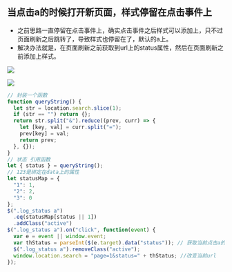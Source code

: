 ## 当点击a的时候打开新页面，样式停留在点击事件上
-  之前思路一直停留在点击事件上，确实点击事件之后样式可以添加上，只不过页面刷新之后跳转了，导致样式也停留在了，默认的a上。
-  解决办法就是，在页面刷新之前获取到url上的status属性，然后在页面刷新之前添加上样式。

![](https://i.loli.net/2018/08/20/5b7a324c8089a.jpg)

![](https://i.loli.net/2018/08/20/5b7a314f4db57.jpg)

``` javascript
// 封装一个函数
function queryString() {
  let str = location.search.slice(1);
  if (str == "") return {};
  return str.split("&").reduce((prev, curr) => {
    let [key, val] = curr.split("=");
    prev[key] = val;
    return prev;
  }, {});
}
// 状态 引用函数
let { status } = queryString();
// 123是绑定在data上的属性
let statusMap = {
  "1": 1,
  "2": 2,
  "3": 0
};
$(".log_status a")
  .eq(statusMap[status || 1])
  .addClass("active")
$(".log_status a").on("click", function(event) {
  var e = event || window.event;
  var thStatus = parseInt($(e.target).data("status")); // 获取当前点击a的data值
  $(".log_status a").removeClass("active");
  window.location.search = "page=1&status=" + thStatus; //改变当前url
});
``` 